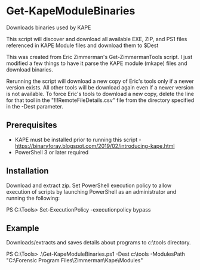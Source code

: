 # Get-KapeModuleBinaries
Downloads binaries used by KAPE

This script will discover and download all available EXE, ZIP, and PS1 files referenced in KAPE Module files and download them to $Dest

This was created from Eric Zimmerman's Get-ZimmermanTools script. I just modified a few things to have it parse the KAPE module (mkape) files and download binaries.  

Rerunning the script will download a new copy of Eric's tools only if a newer version exists. All other tools will be download again even if a newer version is not available. To force Eric's tools to download a new copy, delete the line for that tool in the "!!!RemoteFileDetails.csv" file from the directory specified in the -Dest parameter.

## Prerequisites
* KAPE must be installed prior to running this script - https://binaryforay.blogspot.com/2019/02/introducing-kape.html
* PowerShell 3 or later required

## Installation


Download and extract zip. Set PowerShell execution policy to allow execution of scripts by launching PowerShell as an administrator and running the following: 

PS C:\Tools> Set-ExecutionPolicy -executionpolicy bypass

## Example
Downloads/extracts and saves details about programs to c:\tools directory.

PS C:\Tools> .\Get-KapeModuleBinaries.ps1 -Dest c:\tools -ModulesPath "C:\Forensic Program Files\Zimmerman\Kape\Modules"

